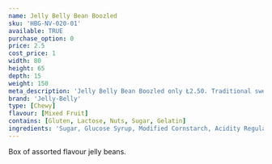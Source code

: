 ```yaml
---
name: Jelly Belly Bean Boozled
sku: 'HBG-NV-020-01'
available: TRUE
purchase_option: 0
price: 2.5
cost_price: 1
width: 80
height: 65
depth: 15
weight: 150
meta_description: 'Jelly Belly Bean Boozled only Ł2.50. Traditional sweets and more at Humbugs Confectionery Store. Specialists in satisfying your sweet tooth!'
brand: 'Jelly-Belly'
type: [Chewy]
flavour: [Mixed Fruit]
contains: [Gluten, Lactose, Nuts, Sugar, Gelatin]
ingredients: 'Sugar, Glucose Syrup, Modified Cornstarch, Acidity Regulators: E297, E325, E330, E331; Apple Juice Concentrate, Strawberry Puree, Blueberry Puree, Grape Juice Concentrate, Lemon Puree, Cherry Juice Concentrate, Raspberry Puree, Peach Puree Concentrate, Orange Puree, Natural and Artificial Flavourings, Colours: E100, E102 [Tartrazine], E110, E129, E132, E133, E150D, E171; Glazing Agents: E901, E903, E904'
---
```

Box of assorted flavour jelly beans.